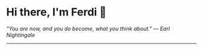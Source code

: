 <h1>Hi there, I'm Ferdi 👋</h1>

<p><em>
  "You are now, and you do become, what you think about." — Earl Nightingale
</em></p>

---
